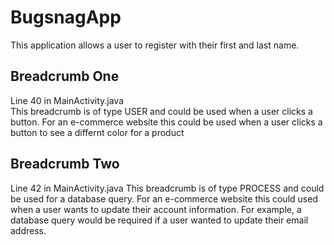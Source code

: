 ﻿# BugsnagApp
This application allows a user to register with their first and last name.

<h2>Breadcrumb One</h2>
<div>Line 40 in MainActivity.java</div>
This breadcrumb is of type USER and could be used when a user clicks a button.
For an e-commerce website this could be used when a user clicks a button to see a differnt color for a product

<h2>Breadcrumb Two</h2>
Line 42 in MainActivity.java
This breadcrumb is of type PROCESS and could be used for a database query.
For an e-commerce website this could used when a user wants to update their account information.
For example, a database query would be required if a user wanted to update their email address.
